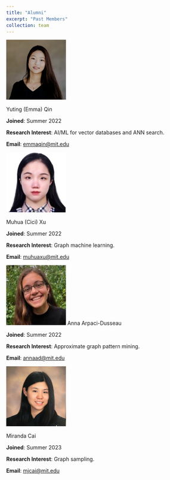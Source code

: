 ```yaml
---
title: "Alumni"
excerpt: "Past Members"
collection: team
---
```


<img src='/images/emma-qin.jpg' width='160' height='160'>

Yuting (Emma) Qin

**Joined**: Summer 2022

**Research Interest**: AI/ML for vector databases and ANN search.

**Email**: emmaqin@mit.edu


<img src='/images/muhua-xu.jpg' width='160' height='160'>

Muhua (Cici) Xu

**Joined**: Summer 2022

**Research Interest**: Graph machine learning.

**Email**: muhuaxu@mit.edu


<img src='/images/annaad.jpg' width='160' height='160'>
Anna Arpaci-Dusseau

**Joined**: Summer 2022

**Research Interest**: Approximate graph pattern mining.

**Email**: annaad@mit.edu


<img src='/images/miranda-cai.jpg' width='160' height='160'>

Miranda Cai

**Joined**: Summer 2023

**Research Interest**: Graph sampling.

**Email**: mjcai@mit.edu
